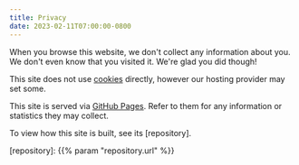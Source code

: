```yaml
---
title: Privacy
date: 2023-02-11T07:00:00-0800
---
```


When you browse this website, we don't collect any information about you. We
don't even know that you visited it. We're glad you did though!

This site does not use [cookies] directly, however our hosting provider may set
some.

This site is served via [GitHub Pages]. Refer to them for any information or
statistics they may collect.

To view how this site is built, see its [repository].

[cookies]: https://en.wikipedia.org/wiki/HTTP_cookie
[Github Pages]: https://pages.github.com/
[repository]: {{% param "repository.url" %}}
